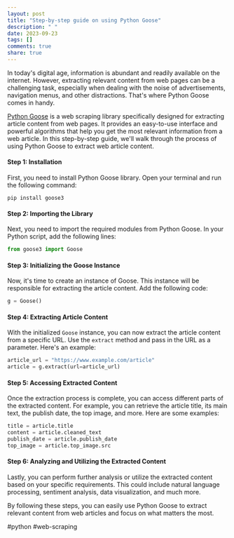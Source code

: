```yaml
---
layout: post
title: "Step-by-step guide on using Python Goose"
description: " "
date: 2023-09-23
tags: []
comments: true
share: true
---
```


In today's digital age, information is abundant and readily available on the internet. However, extracting relevant content from web pages can be a challenging task, especially when dealing with the noise of advertisements, navigation menus, and other distractions. That's where Python Goose comes in handy.

[Python Goose](https://github.com/grangier/python-goose) is a web scraping library specifically designed for extracting article content from web pages. It provides an easy-to-use interface and powerful algorithms that help you get the most relevant information from a web article. In this step-by-step guide, we'll walk through the process of using Python Goose to extract web article content.

#### Step 1: Installation
First, you need to install Python Goose library. Open your terminal and run the following command:

```shell
pip install goose3
```

#### Step 2: Importing the Library
Next, you need to import the required modules from Python Goose. In your Python script, add the following lines:

```python
from goose3 import Goose
```

#### Step 3: Initializing the Goose Instance
Now, it's time to create an instance of Goose. This instance will be responsible for extracting the article content. Add the following code:

```python
g = Goose()
```

#### Step 4: Extracting Article Content
With the initialized `Goose` instance, you can now extract the article content from a specific URL. Use the `extract` method and pass in the URL as a parameter. Here's an example:

```python
article_url = "https://www.example.com/article"
article = g.extract(url=article_url)
```

#### Step 5: Accessing Extracted Content
Once the extraction process is complete, you can access different parts of the extracted content. For example, you can retrieve the article title, its main text, the publish date, the top image, and more. Here are some examples:

```python
title = article.title
content = article.cleaned_text
publish_date = article.publish_date
top_image = article.top_image.src
```

#### Step 6: Analyzing and Utilizing the Extracted Content
Lastly, you can perform further analysis or utilize the extracted content based on your specific requirements. This could include natural language processing, sentiment analysis, data visualization, and much more.

By following these steps, you can easily use Python Goose to extract relevant content from web articles and focus on what matters the most.

#python #web-scraping